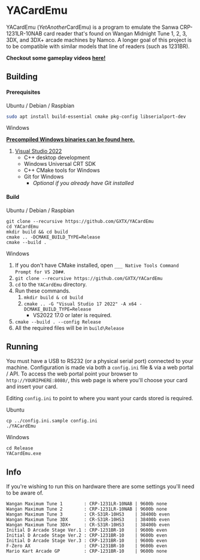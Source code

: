 YACardEmu
============

YACardEmu (*YetAnother*CardEmu) is a program to emulate the Sanwa CRP-1231LR-10NAB card reader that's found on Wangan Midnight Tune 1, 2, 3, 3DX, and 3DX+ arcade machines by Namco. A longer goal of this project is to be compatible with similar models that line of readers (such as 1231BR).

**Checkout some gameplay videos [here!](https://www.youtube.com/channel/UCle6xQNwROzwYfYMyrnIcBQ)**

Building
---------
#### Prerequisites

Ubuntu / Debian / Raspbian

```sh
sudo apt install build-essential cmake pkg-config libserialport-dev
```

Windows

**[Precompiled Windows binaries can be found here.](https://github.com/GXTX/YACardEmu/tags)**

1. [Visual Studio 2022](https://visualstudio.microsoft.com/vs/)
    * C++ desktop development
    * Windows Universal CRT SDK
    * C++ CMake tools for Windows
    * Git for Windows
		* *Optional if you already have Git installed*

#### Build

Ubuntu / Debian / Raspbian

```
git clone --recursive https://github.com/GXTX/YACardEmu
cd YACardEmu
mkdir build && cd build
cmake .. -DCMAKE_BUILD_TYPE=Release
cmake --build .
```

Windows

1. If you don't have CMake installed, open `___ Native Tools Command Prompt for VS 20##`.
2. `git clone --recursive https://github.com/GXTX/YACardEmu`
3. `cd` to the `YACardEmu` directory.
4. Run these commands.
    1. `mkdir build & cd build`
    2. `cmake .. -G "Visual Studio 17 2022" -A x64 -DCMAKE_BUILD_TYPE=Release`
        * VS2022 17.0 or later is required.
5. `cmake --build . --config Release`
6. All the required files will be in `build\Release`

Running
---------

You must have a USB to RS232 (or a physical serial port) connected to your machine. Configuration is made via both a `config.ini` file & via a web portal / API.
To access the web portal point your browser to `http://YOURIPHERE:8080/`, this web page is where you'll choose your card and insert your card.

Editing `config.ini` to point to where you want your cards stored is required.

Ubuntu

```
cp ../config.ini.sample config.ini
./YACardEmu
```

Windows

```
cd Release
YACardEmu.exe
```

Info
---------

If you're wishing to run this on hardware there are some settings you'll need to be aware of.

```
Wangan Maximum Tune 1        : CRP-1231LR-10NAB | 9600b none
Wangan Maximum Tune 2        : CRP-1231LR-10NAB | 9600b none
Wangan Maximum Tune 3        : CR-S31R-10HS3    | 38400b even
Wangan Maximum Tune 3DX      : CR-S31R-10HS3    | 38400b even
Wangan Maximum Tune 3DX+     : CR-S31R-10HS3    | 38400b even
Initial D Arcade Stage Ver.1 : CRP-1231BR-10    | 9600b even
Initial D Arcade Stage Ver.2 : CRP-1231BR-10    | 9600b even
Initial D Arcade Stage Ver.3 : CRP-1231BR-10    | 9600b even
F-Zero AX                    : CRP-1231BR-10    | 9600b even
Mario Kart Arcade GP         : CRP-1231BR-10    | 9600b none
```
